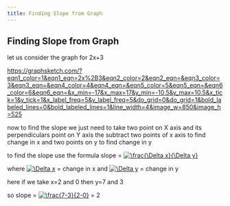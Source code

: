 ```yaml
---
title: Finding Slope from Graph
---
```

## Finding Slope from Graph



let us consider the graph for 2x+3

https://graphsketch.com/?eqn1_color=1&eqn1_eqn=2x%2B3&eqn2_color=2&eqn2_eqn=&eqn3_color=3&eqn3_eqn=&eqn4_color=4&eqn4_eqn=&eqn5_color=5&eqn5_eqn=&eqn6_color=6&eqn6_eqn=&x_min=-17&x_max=17&y_min=-10.5&y_max=10.5&x_tick=1&y_tick=1&x_label_freq=5&y_label_freq=5&do_grid=0&do_grid=1&bold_labeled_lines=0&bold_labeled_lines=1&line_width=4&image_w=850&image_h=525

now to find the slope we just need to take two point on X axis and its perpendiculars point on Y axis
the subtract two points of x axis to find change in x and two points on y to find change in y

to find the slope use the formula 
slope = <a href="https://www.codecogs.com/eqnedit.php?latex=\frac{\Delta&space;y}{\Delta&space;x}" target="_blank"><img src="https://latex.codecogs.com/gif.latex?\frac{\Delta&space;y}{\Delta&space;x}" title="\frac{\Delta x}{\Delta y}" /></a>

where <a href="https://www.codecogs.com/eqnedit.php?latex=\Delta&space;x" target="_blank"><img src="https://latex.codecogs.com/gif.latex?\Delta&space;x" title="\Delta x" /></a> = change in x
and <a href="https://www.codecogs.com/eqnedit.php?latex=\Delta&space;y" target="_blank"><img src="https://latex.codecogs.com/gif.latex?\Delta&space;y" title="\Delta y" /></a> = change in y

here if we take x=2 and 0 then y=7 and 3

so slope = <a href="https://www.codecogs.com/eqnedit.php?latex=\frac{7-3}{2-0}" target="_blank"><img src="https://latex.codecogs.com/gif.latex?\frac{7-3}{2-0}" title="\frac{7-3}{2-0}" /></a> = 2


